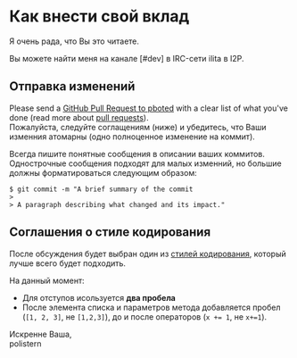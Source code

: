 # Как внести свой вклад

Я очень рада, что Вы это читаете.

Вы можете найти меня на канале [#dev] в IRC-сети ilita в I2P.

## Отправка изменений

Please send a [GitHub Pull Request to pboted](https://github.com/polistern/pboted/pull/new/master) with a clear list of what you've done (read more about [pull requests](http://help.github.com/pull-requests/)).   
Пожалуйста, следуйте соглащениям (ниже) и убедитесь, что Ваши изменния атомарны (одно полноценное изменение на коммит).

Всегда пишите понятные сообщения в описании ваших коммитов.    
Однострочные сообщения подходят для малых изменний, но большие должны форматироваться следующим образом:

```
$ git commit -m "A brief summary of the commit
>
> A paragraph describing what changed and its impact."
```

## Соглашения о стиле кодирования

После обсуждения будет выбран один из [стилей кодирования](https://github.com/motine/cppstylelineup), который лучше всего будет подходить.

На данный момент:

  * Для отступов исользуется **два пробела**
  * После элемента списка и параметров метода добавляется пробел (`[1, 2, 3]`, не `[1,2,3]`), до и после операторов (`x += 1`, не `x+=1`).

Искренне Ваша,    
polistern

